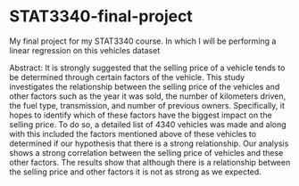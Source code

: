 # STAT3340-final-project
My final project for my STAT3340 course. In which I will be performing a linear regression on this vehicles dataset

Abstract:
It is strongly suggested that the selling price of a vehicle tends to be determined through certain factors
of the vehicle. This study investigates the relationship between the selling price of the vehicles and other
factors such as the year it was sold, the number of kilometers driven, the fuel type, transmission, and number
of previous owners. Specifically, it hopes to identify which of these factors have the biggest impact on the
selling price. To do so, a detailed list of 4340 vehicles was made and along with this included the factors
mentioned above of these vehicles to determined if our hypothesis that there is a strong relationship. Our
analysis shows a strong correlation between the selling price of vehicles and these other factors. The results
show that although there is a relationship between the selling price and other factors it is not as strong as
we expected.

